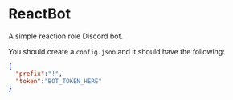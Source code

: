 # ReactBot
A simple reaction role Discord bot.

You should create a `config.json` and it should have the following:
```json
{
  "prefix":"!",
  "token":"BOT_TOKEN_HERE"
}
```
